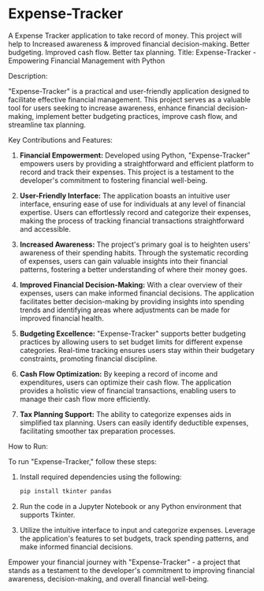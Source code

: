 # Expense-Tracker
A Expense Tracker application to take record of money.
This project will help to 
Increased awareness & improved financial decision-making. 
Better budgeting. Improved cash flow. Better tax planning. 
Title: Expense-Tracker - Empowering Financial Management with Python

Description:

"Expense-Tracker" is a practical and user-friendly application designed to facilitate effective financial management. This project serves as a valuable tool for users seeking to increase awareness, enhance financial decision-making, implement better budgeting practices, improve cash flow, and streamline tax planning.

Key Contributions and Features:

1. **Financial Empowerment:** Developed using Python, "Expense-Tracker" empowers users by providing a straightforward and efficient platform to record and track their expenses. This project is a testament to the developer's commitment to fostering financial well-being.

2. **User-Friendly Interface:** The application boasts an intuitive user interface, ensuring ease of use for individuals at any level of financial expertise. Users can effortlessly record and categorize their expenses, making the process of tracking financial transactions straightforward and accessible.

3. **Increased Awareness:** The project's primary goal is to heighten users' awareness of their spending habits. Through the systematic recording of expenses, users can gain valuable insights into their financial patterns, fostering a better understanding of where their money goes.

4. **Improved Financial Decision-Making:** With a clear overview of their expenses, users can make informed financial decisions. The application facilitates better decision-making by providing insights into spending trends and identifying areas where adjustments can be made for improved financial health.

5. **Budgeting Excellence:** "Expense-Tracker" supports better budgeting practices by allowing users to set budget limits for different expense categories. Real-time tracking ensures users stay within their budgetary constraints, promoting financial discipline.

6. **Cash Flow Optimization:** By keeping a record of income and expenditures, users can optimize their cash flow. The application provides a holistic view of financial transactions, enabling users to manage their cash flow more efficiently.

7. **Tax Planning Support:** The ability to categorize expenses aids in simplified tax planning. Users can easily identify deductible expenses, facilitating smoother tax preparation processes.

How to Run:

To run "Expense-Tracker," follow these steps:

1. Install required dependencies using the following:
    ```python
    pip install tkinter pandas
    ```

2. Run the code in a Jupyter Notebook or any Python environment that supports Tkinter.

3. Utilize the intuitive interface to input and categorize expenses. Leverage the application's features to set budgets, track spending patterns, and make informed financial decisions.

Empower your financial journey with "Expense-Tracker" - a project that stands as a testament to the developer's commitment to improving financial awareness, decision-making, and overall financial well-being.
